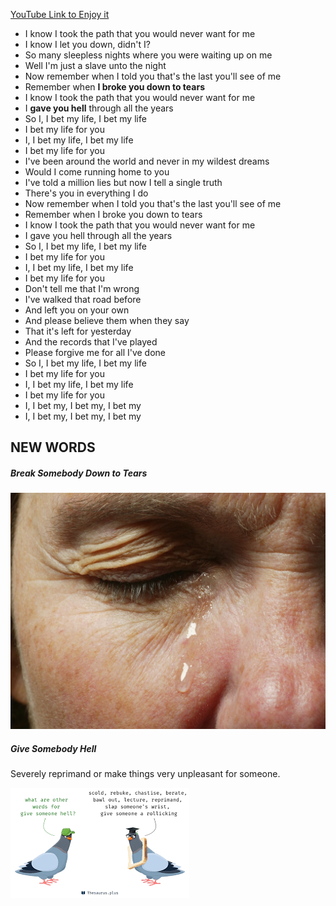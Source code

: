 [YouTube Link to Enjoy it](https://www.youtube.com/watch?v=4ht80uzIhNs)

- I know I took the path that you would never want for me
- I know I let you down, didn't I?
- So many sleepless nights where you were waiting up on me
- Well I'm just a slave unto the night
- Now remember when I told you that's the last you'll see of me
- Remember when **I broke you down to tears**
- I know I took the path that you would never want for me
- I **gave you hell** through all the years
- So I, I bet my life, I bet my life
- I bet my life for you
- I, I bet my life, I bet my life
- I bet my life for you
- I've been around the world and never in my wildest dreams
- Would I come running home to you
- I've told a million lies but now I tell a single truth
- There's you in everything I do
- Now remember when I told you that's the last you'll see of me
- Remember when I broke you down to tears
- I know I took the path that you would never want for me
- I gave you hell through all the years
- So I, I bet my life, I bet my life
- I bet my life for you
- I, I bet my life, I bet my life
- I bet my life for you
- Don't tell me that I'm wrong
- I've walked that road before
- And left you on your own
- And please believe them when they say
- That it's left for yesterday
- And the records that I've played
- Please forgive me for all I've done
- So I, I bet my life, I bet my life
- I bet my life for you
- I, I bet my life, I bet my life
- I bet my life for you
- I, I bet my, I bet my, I bet my
- I, I bet my, I bet my, I bet my

## NEW WORDS

##### Break Somebody Down to Tears

![break somebody down to tears](breaking_down_into_tears.jpg)

##### Give Somebody Hell
Severely reprimand or make things very unpleasant for someone.

![give someone hell](give_someone_hell.png)